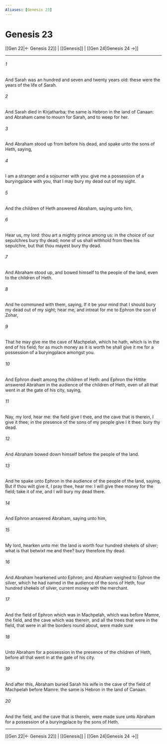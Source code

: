 ```yaml
---
Aliases: [Genesis 23]
---
```

# Genesis 23

[[Gen 22|← Genesis 22]] | [[Genesis]] | [[Gen 24|Genesis 24 →]]
***



###### 1 
And Sarah was an hundred and seven and twenty years old: these were the years of the life of Sarah. 

###### 2 
And Sarah died in Kirjatharba; the same is Hebron in the land of Canaan: and Abraham came to mourn for Sarah, and to weep for her. 

###### 3 
And Abraham stood up from before his dead, and spake unto the sons of Heth, saying, 

###### 4 
I am a stranger and a sojourner with you: give me a possession of a buryingplace with you, that I may bury my dead out of my sight. 

###### 5 
And the children of Heth answered Abraham, saying unto him, 

###### 6 
Hear us, my lord: thou art a mighty prince among us: in the choice of our sepulchres bury thy dead; none of us shall withhold from thee his sepulchre, but that thou mayest bury thy dead. 

###### 7 
And Abraham stood up, and bowed himself to the people of the land, even to the children of Heth. 

###### 8 
And he communed with them, saying, If it be your mind that I should bury my dead out of my sight; hear me, and intreat for me to Ephron the son of Zohar, 

###### 9 
That he may give me the cave of Machpelah, which he hath, which is in the end of his field; for as much money as it is worth he shall give it me for a possession of a buryingplace amongst you. 

###### 10 
And Ephron dwelt among the children of Heth: and Ephron the Hittite answered Abraham in the audience of the children of Heth, even of all that went in at the gate of his city, saying, 

###### 11 
Nay, my lord, hear me: the field give I thee, and the cave that is therein, I give it thee; in the presence of the sons of my people give I it thee: bury thy dead. 

###### 12 
And Abraham bowed down himself before the people of the land. 

###### 13 
And he spake unto Ephron in the audience of the people of the land, saying, But if thou wilt give it, I pray thee, hear me: I will give thee money for the field; take it of me, and I will bury my dead there. 

###### 14 
And Ephron answered Abraham, saying unto him, 

###### 15 
My lord, hearken unto me: the land is worth four hundred shekels of silver; what is that betwixt me and thee? bury therefore thy dead. 

###### 16 
And Abraham hearkened unto Ephron; and Abraham weighed to Ephron the silver, which he had named in the audience of the sons of Heth, four hundred shekels of silver, current money with the merchant. 

###### 17 
And the field of Ephron which was in Machpelah, which was before Mamre, the field, and the cave which was therein, and all the trees that were in the field, that were in all the borders round about, were made sure 

###### 18 
Unto Abraham for a possession in the presence of the children of Heth, before all that went in at the gate of his city. 

###### 19 
And after this, Abraham buried Sarah his wife in the cave of the field of Machpelah before Mamre: the same is Hebron in the land of Canaan. 

###### 20 
And the field, and the cave that is therein, were made sure unto Abraham for a possession of a buryingplace by the sons of Heth.

***
[[Gen 22|← Genesis 22]] | [[Genesis]] | [[Gen 24|Genesis 24 →]]
